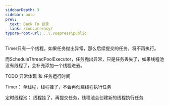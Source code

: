 ```yaml
---
sidebarDepth: 3
sidebar: auto
prev:
  text: Back To 目录
  link: /concurrency/
typora-root-url: ..\.vuepress\public
---
```




Timer只有一个线程，如果任务抛出异常，那么后续提交的任务，将不再执行。

而ScheduleThreadPoolExecutor，任务抛出异常，只是任务丢失了，如果线程池没有线程了，会补充添加一个线程进去。



TODO 异常体现 和 任务运行时间

Timer： 单线程，线程挂了，不会再创建线程执行任务

定时线程池： 线程挂了，再提交任务，线程池会创建新的线程执行任务

